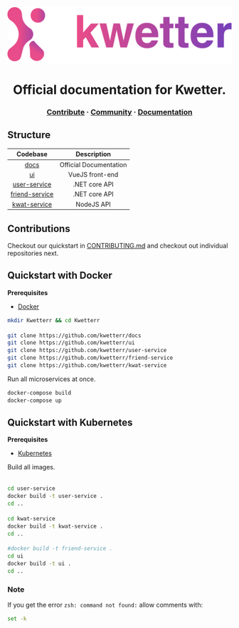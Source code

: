 ![logo](./assets/logo_full.png)



<h1 align="center">Official documentation for Kwetter.</h1>
<h3 align="center">
  <a href=""md">Contribute</a>
  <span> · </span>
  <a href="">Community</a>
  <span> · </span>
  <a href="">Documentation</a>
</h3>

## Structure
| Codebase                                                      |      Description          | 
| :-----------------------------------------------------------: | :-----------------------: | 
| [docs](https://github.com/kwetterr/docs)                      | Official Documentation    |
| [ui](https://github.com/kwetterr/ui)                          | VueJS front-end           |
| [user-service](https://github.com/kwetterr/user-service)      | .NET core API             |
| [friend-service](https://github.com/kwetterr/friend-service)  | .NET core API             |
| [kwat-service](https://github.com/kwetterr/kwat-service)      | NodeJS API                |

## Contributions
Checkout our quickstart in [CONTRIBUTING.md](CONTRIBUTING.md) and checkout out individual repositories next.

## Quickstart with Docker
<b>Prerequisites</b>
- [Docker](docker.com)
```zsh
mkdir Kwetterr && cd Kwetterr
 
git clone https://github.com/kwetterr/docs
git clone https://github.com/kwetterr/ui
git clone https://github.com/kwetterr/user-service
git clone https://github.com/kwetterr/friend-service
git clone https://github.com/kwetterr/kwat-service
```

Run all microservices at once.
```zsh
docker-compose build
docker-compose up
```

## Quickstart with Kubernetes
<b>Prerequisites</b>
- [Kubernetes](kubernetes.io)

Build all images.
```zsh

cd user-service
docker build -t user-service .
cd ..

cd kwat-service
docker build -t kwat-service .
cd ..

#docker build -t friend-service .
cd ui
docker build -t ui .
cd ..
```
### Note
If you get the error `zsh: command not found:` allow comments with:
```zsh
set -k
```